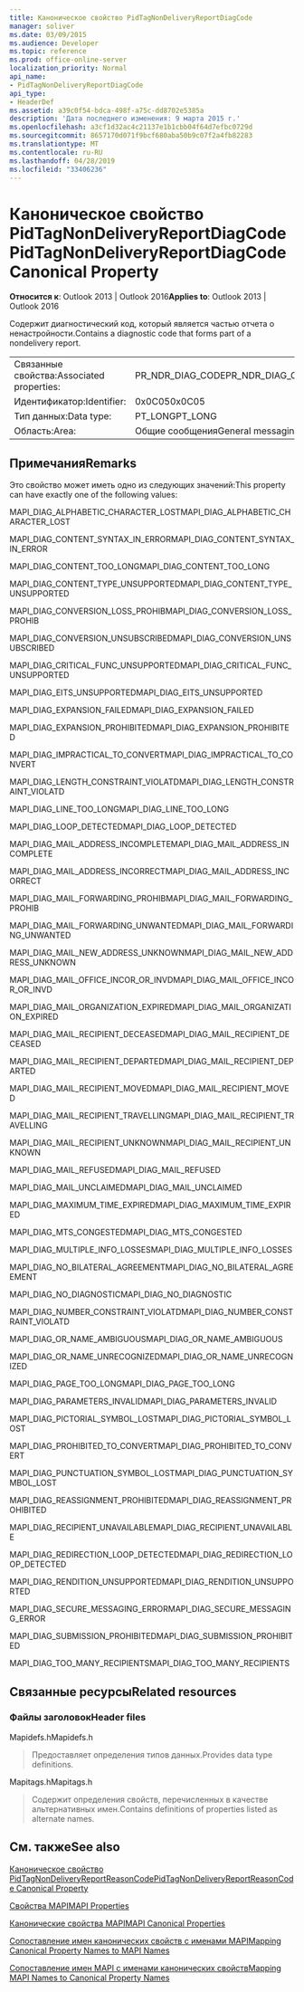 ```yaml
---
title: Каноническое свойство PidTagNonDeliveryReportDiagCode
manager: soliver
ms.date: 03/09/2015
ms.audience: Developer
ms.topic: reference
ms.prod: office-online-server
localization_priority: Normal
api_name:
- PidTagNonDeliveryReportDiagCode
api_type:
- HeaderDef
ms.assetid: a39c0f54-bdca-498f-a75c-dd8702e5385a
description: 'Дата последнего изменения: 9 марта 2015 г.'
ms.openlocfilehash: a3cf1d32ac4c21137e1b1cbb04f64d7efbc0729d
ms.sourcegitcommit: 8657170d071f9bcf680aba50b9c07f2a4fb82283
ms.translationtype: MT
ms.contentlocale: ru-RU
ms.lasthandoff: 04/28/2019
ms.locfileid: "33406236"
---
```

# <a name="pidtagnondeliveryreportdiagcode-canonical-property"></a><span data-ttu-id="604b2-103">Каноническое свойство PidTagNonDeliveryReportDiagCode</span><span class="sxs-lookup"><span data-stu-id="604b2-103">PidTagNonDeliveryReportDiagCode Canonical Property</span></span>

  
  
<span data-ttu-id="604b2-104">**Относится к**: Outlook 2013 | Outlook 2016</span><span class="sxs-lookup"><span data-stu-id="604b2-104">**Applies to**: Outlook 2013 | Outlook 2016</span></span> 
  
<span data-ttu-id="604b2-105">Содержит диагностический код, который является частью отчета о ненастройности.</span><span class="sxs-lookup"><span data-stu-id="604b2-105">Contains a diagnostic code that forms part of a nondelivery report.</span></span>
  
|||
|:-----|:-----|
|<span data-ttu-id="604b2-106">Связанные свойства:</span><span class="sxs-lookup"><span data-stu-id="604b2-106">Associated properties:</span></span>  <br/> |<span data-ttu-id="604b2-107">PR_NDR_DIAG_CODE</span><span class="sxs-lookup"><span data-stu-id="604b2-107">PR_NDR_DIAG_CODE</span></span>  <br/> |
|<span data-ttu-id="604b2-108">Идентификатор:</span><span class="sxs-lookup"><span data-stu-id="604b2-108">Identifier:</span></span>  <br/> |<span data-ttu-id="604b2-109">0x0C05</span><span class="sxs-lookup"><span data-stu-id="604b2-109">0x0C05</span></span>  <br/> |
|<span data-ttu-id="604b2-110">Тип данных:</span><span class="sxs-lookup"><span data-stu-id="604b2-110">Data type:</span></span>  <br/> |<span data-ttu-id="604b2-111">PT_LONG</span><span class="sxs-lookup"><span data-stu-id="604b2-111">PT_LONG</span></span>  <br/> |
|<span data-ttu-id="604b2-112">Область:</span><span class="sxs-lookup"><span data-stu-id="604b2-112">Area:</span></span>  <br/> |<span data-ttu-id="604b2-113">Общие сообщения</span><span class="sxs-lookup"><span data-stu-id="604b2-113">General messaging</span></span>  <br/> |
   
## <a name="remarks"></a><span data-ttu-id="604b2-114">Примечания</span><span class="sxs-lookup"><span data-stu-id="604b2-114">Remarks</span></span>

<span data-ttu-id="604b2-115">Это свойство может иметь одно из следующих значений:</span><span class="sxs-lookup"><span data-stu-id="604b2-115">This property can have exactly one of the following values:</span></span>
  
<span data-ttu-id="604b2-116">MAPI_DIAG_ALPHABETIC_CHARACTER_LOST</span><span class="sxs-lookup"><span data-stu-id="604b2-116">MAPI_DIAG_ALPHABETIC_CHARACTER_LOST</span></span> 
  
> 
    
<span data-ttu-id="604b2-117">MAPI_DIAG_CONTENT_SYNTAX_IN_ERROR</span><span class="sxs-lookup"><span data-stu-id="604b2-117">MAPI_DIAG_CONTENT_SYNTAX_IN_ERROR</span></span> 
  
> 
    
<span data-ttu-id="604b2-118">MAPI_DIAG_CONTENT_TOO_LONG</span><span class="sxs-lookup"><span data-stu-id="604b2-118">MAPI_DIAG_CONTENT_TOO_LONG</span></span> 
  
> 
    
<span data-ttu-id="604b2-119">MAPI_DIAG_CONTENT_TYPE_UNSUPPORTED</span><span class="sxs-lookup"><span data-stu-id="604b2-119">MAPI_DIAG_CONTENT_TYPE_UNSUPPORTED</span></span> 
  
> 
    
<span data-ttu-id="604b2-120">MAPI_DIAG_CONVERSION_LOSS_PROHIB</span><span class="sxs-lookup"><span data-stu-id="604b2-120">MAPI_DIAG_CONVERSION_LOSS_PROHIB</span></span> 
  
> 
    
<span data-ttu-id="604b2-121">MAPI_DIAG_CONVERSION_UNSUBSCRIBED</span><span class="sxs-lookup"><span data-stu-id="604b2-121">MAPI_DIAG_CONVERSION_UNSUBSCRIBED</span></span> 
  
> 
    
<span data-ttu-id="604b2-122">MAPI_DIAG_CRITICAL_FUNC_UNSUPPORTED</span><span class="sxs-lookup"><span data-stu-id="604b2-122">MAPI_DIAG_CRITICAL_FUNC_UNSUPPORTED</span></span> 
  
> 
    
<span data-ttu-id="604b2-123">MAPI_DIAG_EITS_UNSUPPORTED</span><span class="sxs-lookup"><span data-stu-id="604b2-123">MAPI_DIAG_EITS_UNSUPPORTED</span></span> 
  
> 
    
<span data-ttu-id="604b2-124">MAPI_DIAG_EXPANSION_FAILED</span><span class="sxs-lookup"><span data-stu-id="604b2-124">MAPI_DIAG_EXPANSION_FAILED</span></span> 
  
> 
    
<span data-ttu-id="604b2-125">MAPI_DIAG_EXPANSION_PROHIBITED</span><span class="sxs-lookup"><span data-stu-id="604b2-125">MAPI_DIAG_EXPANSION_PROHIBITED</span></span> 
  
> 
    
<span data-ttu-id="604b2-126">MAPI_DIAG_IMPRACTICAL_TO_CONVERT</span><span class="sxs-lookup"><span data-stu-id="604b2-126">MAPI_DIAG_IMPRACTICAL_TO_CONVERT</span></span> 
  
> 
    
<span data-ttu-id="604b2-127">MAPI_DIAG_LENGTH_CONSTRAINT_VIOLATD</span><span class="sxs-lookup"><span data-stu-id="604b2-127">MAPI_DIAG_LENGTH_CONSTRAINT_VIOLATD</span></span> 
  
> 
    
<span data-ttu-id="604b2-128">MAPI_DIAG_LINE_TOO_LONG</span><span class="sxs-lookup"><span data-stu-id="604b2-128">MAPI_DIAG_LINE_TOO_LONG</span></span> 
  
> 
    
<span data-ttu-id="604b2-129">MAPI_DIAG_LOOP_DETECTED</span><span class="sxs-lookup"><span data-stu-id="604b2-129">MAPI_DIAG_LOOP_DETECTED</span></span> 
  
> 
    
<span data-ttu-id="604b2-130">MAPI_DIAG_MAIL_ADDRESS_INCOMPLETE</span><span class="sxs-lookup"><span data-stu-id="604b2-130">MAPI_DIAG_MAIL_ADDRESS_INCOMPLETE</span></span> 
  
> 
    
<span data-ttu-id="604b2-131">MAPI_DIAG_MAIL_ADDRESS_INCORRECT</span><span class="sxs-lookup"><span data-stu-id="604b2-131">MAPI_DIAG_MAIL_ADDRESS_INCORRECT</span></span> 
  
> 
    
<span data-ttu-id="604b2-132">MAPI_DIAG_MAIL_FORWARDING_PROHIB</span><span class="sxs-lookup"><span data-stu-id="604b2-132">MAPI_DIAG_MAIL_FORWARDING_PROHIB</span></span> 
  
> 
    
<span data-ttu-id="604b2-133">MAPI_DIAG_MAIL_FORWARDING_UNWANTED</span><span class="sxs-lookup"><span data-stu-id="604b2-133">MAPI_DIAG_MAIL_FORWARDING_UNWANTED</span></span> 
  
> 
    
<span data-ttu-id="604b2-134">MAPI_DIAG_MAIL_NEW_ADDRESS_UNKNOWN</span><span class="sxs-lookup"><span data-stu-id="604b2-134">MAPI_DIAG_MAIL_NEW_ADDRESS_UNKNOWN</span></span> 
  
> 
    
<span data-ttu-id="604b2-135">MAPI_DIAG_MAIL_OFFICE_INCOR_OR_INVD</span><span class="sxs-lookup"><span data-stu-id="604b2-135">MAPI_DIAG_MAIL_OFFICE_INCOR_OR_INVD</span></span> 
  
> 
    
<span data-ttu-id="604b2-136">MAPI_DIAG_MAIL_ORGANIZATION_EXPIRED</span><span class="sxs-lookup"><span data-stu-id="604b2-136">MAPI_DIAG_MAIL_ORGANIZATION_EXPIRED</span></span> 
  
> 
    
<span data-ttu-id="604b2-137">MAPI_DIAG_MAIL_RECIPIENT_DECEASED</span><span class="sxs-lookup"><span data-stu-id="604b2-137">MAPI_DIAG_MAIL_RECIPIENT_DECEASED</span></span> 
  
> 
    
<span data-ttu-id="604b2-138">MAPI_DIAG_MAIL_RECIPIENT_DEPARTED</span><span class="sxs-lookup"><span data-stu-id="604b2-138">MAPI_DIAG_MAIL_RECIPIENT_DEPARTED</span></span> 
  
> 
    
<span data-ttu-id="604b2-139">MAPI_DIAG_MAIL_RECIPIENT_MOVED</span><span class="sxs-lookup"><span data-stu-id="604b2-139">MAPI_DIAG_MAIL_RECIPIENT_MOVED</span></span> 
  
> 
    
<span data-ttu-id="604b2-140">MAPI_DIAG_MAIL_RECIPIENT_TRAVELLING</span><span class="sxs-lookup"><span data-stu-id="604b2-140">MAPI_DIAG_MAIL_RECIPIENT_TRAVELLING</span></span> 
  
> 
    
<span data-ttu-id="604b2-141">MAPI_DIAG_MAIL_RECIPIENT_UNKNOWN</span><span class="sxs-lookup"><span data-stu-id="604b2-141">MAPI_DIAG_MAIL_RECIPIENT_UNKNOWN</span></span> 
  
> 
    
<span data-ttu-id="604b2-142">MAPI_DIAG_MAIL_REFUSED</span><span class="sxs-lookup"><span data-stu-id="604b2-142">MAPI_DIAG_MAIL_REFUSED</span></span> 
  
> 
    
<span data-ttu-id="604b2-143">MAPI_DIAG_MAIL_UNCLAIMED</span><span class="sxs-lookup"><span data-stu-id="604b2-143">MAPI_DIAG_MAIL_UNCLAIMED</span></span> 
  
> 
    
<span data-ttu-id="604b2-144">MAPI_DIAG_MAXIMUM_TIME_EXPIRED</span><span class="sxs-lookup"><span data-stu-id="604b2-144">MAPI_DIAG_MAXIMUM_TIME_EXPIRED</span></span> 
  
> 
    
<span data-ttu-id="604b2-145">MAPI_DIAG_MTS_CONGESTED</span><span class="sxs-lookup"><span data-stu-id="604b2-145">MAPI_DIAG_MTS_CONGESTED</span></span> 
  
> 
    
<span data-ttu-id="604b2-146">MAPI_DIAG_MULTIPLE_INFO_LOSSES</span><span class="sxs-lookup"><span data-stu-id="604b2-146">MAPI_DIAG_MULTIPLE_INFO_LOSSES</span></span> 
  
> 
    
<span data-ttu-id="604b2-147">MAPI_DIAG_NO_BILATERAL_AGREEMENT</span><span class="sxs-lookup"><span data-stu-id="604b2-147">MAPI_DIAG_NO_BILATERAL_AGREEMENT</span></span> 
  
> 
    
<span data-ttu-id="604b2-148">MAPI_DIAG_NO_DIAGNOSTIC</span><span class="sxs-lookup"><span data-stu-id="604b2-148">MAPI_DIAG_NO_DIAGNOSTIC</span></span> 
  
> 
    
<span data-ttu-id="604b2-149">MAPI_DIAG_NUMBER_CONSTRAINT_VIOLATD</span><span class="sxs-lookup"><span data-stu-id="604b2-149">MAPI_DIAG_NUMBER_CONSTRAINT_VIOLATD</span></span> 
  
> 
    
<span data-ttu-id="604b2-150">MAPI_DIAG_OR_NAME_AMBIGUOUS</span><span class="sxs-lookup"><span data-stu-id="604b2-150">MAPI_DIAG_OR_NAME_AMBIGUOUS</span></span> 
  
> 
    
<span data-ttu-id="604b2-151">MAPI_DIAG_OR_NAME_UNRECOGNIZED</span><span class="sxs-lookup"><span data-stu-id="604b2-151">MAPI_DIAG_OR_NAME_UNRECOGNIZED</span></span> 
  
> 
    
<span data-ttu-id="604b2-152">MAPI_DIAG_PAGE_TOO_LONG</span><span class="sxs-lookup"><span data-stu-id="604b2-152">MAPI_DIAG_PAGE_TOO_LONG</span></span> 
  
> 
    
<span data-ttu-id="604b2-153">MAPI_DIAG_PARAMETERS_INVALID</span><span class="sxs-lookup"><span data-stu-id="604b2-153">MAPI_DIAG_PARAMETERS_INVALID</span></span> 
  
> 
    
<span data-ttu-id="604b2-154">MAPI_DIAG_PICTORIAL_SYMBOL_LOST</span><span class="sxs-lookup"><span data-stu-id="604b2-154">MAPI_DIAG_PICTORIAL_SYMBOL_LOST</span></span> 
  
> 
    
<span data-ttu-id="604b2-155">MAPI_DIAG_PROHIBITED_TO_CONVERT</span><span class="sxs-lookup"><span data-stu-id="604b2-155">MAPI_DIAG_PROHIBITED_TO_CONVERT</span></span> 
  
> 
    
<span data-ttu-id="604b2-156">MAPI_DIAG_PUNCTUATION_SYMBOL_LOST</span><span class="sxs-lookup"><span data-stu-id="604b2-156">MAPI_DIAG_PUNCTUATION_SYMBOL_LOST</span></span> 
  
> 
    
<span data-ttu-id="604b2-157">MAPI_DIAG_REASSIGNMENT_PROHIBITED</span><span class="sxs-lookup"><span data-stu-id="604b2-157">MAPI_DIAG_REASSIGNMENT_PROHIBITED</span></span> 
  
> 
    
<span data-ttu-id="604b2-158">MAPI_DIAG_RECIPIENT_UNAVAILABLE</span><span class="sxs-lookup"><span data-stu-id="604b2-158">MAPI_DIAG_RECIPIENT_UNAVAILABLE</span></span> 
  
> 
    
<span data-ttu-id="604b2-159">MAPI_DIAG_REDIRECTION_LOOP_DETECTED</span><span class="sxs-lookup"><span data-stu-id="604b2-159">MAPI_DIAG_REDIRECTION_LOOP_DETECTED</span></span> 
  
> 
    
<span data-ttu-id="604b2-160">MAPI_DIAG_RENDITION_UNSUPPORTED</span><span class="sxs-lookup"><span data-stu-id="604b2-160">MAPI_DIAG_RENDITION_UNSUPPORTED</span></span> 
  
> 
    
<span data-ttu-id="604b2-161">MAPI_DIAG_SECURE_MESSAGING_ERROR</span><span class="sxs-lookup"><span data-stu-id="604b2-161">MAPI_DIAG_SECURE_MESSAGING_ERROR</span></span> 
  
> 
    
<span data-ttu-id="604b2-162">MAPI_DIAG_SUBMISSION_PROHIBITED</span><span class="sxs-lookup"><span data-stu-id="604b2-162">MAPI_DIAG_SUBMISSION_PROHIBITED</span></span> 
  
> 
    
<span data-ttu-id="604b2-163">MAPI_DIAG_TOO_MANY_RECIPIENTS</span><span class="sxs-lookup"><span data-stu-id="604b2-163">MAPI_DIAG_TOO_MANY_RECIPIENTS</span></span> 
  
> 
    
## <a name="related-resources"></a><span data-ttu-id="604b2-164">Связанные ресурсы</span><span class="sxs-lookup"><span data-stu-id="604b2-164">Related resources</span></span>

### <a name="header-files"></a><span data-ttu-id="604b2-165">Файлы заголовок</span><span class="sxs-lookup"><span data-stu-id="604b2-165">Header files</span></span>

<span data-ttu-id="604b2-166">Mapidefs.h</span><span class="sxs-lookup"><span data-stu-id="604b2-166">Mapidefs.h</span></span>
  
> <span data-ttu-id="604b2-167">Предоставляет определения типов данных.</span><span class="sxs-lookup"><span data-stu-id="604b2-167">Provides data type definitions.</span></span>
    
<span data-ttu-id="604b2-168">Mapitags.h</span><span class="sxs-lookup"><span data-stu-id="604b2-168">Mapitags.h</span></span>
  
> <span data-ttu-id="604b2-169">Содержит определения свойств, перечисленных в качестве альтернативных имен.</span><span class="sxs-lookup"><span data-stu-id="604b2-169">Contains definitions of properties listed as alternate names.</span></span>
    
## <a name="see-also"></a><span data-ttu-id="604b2-170">См. также</span><span class="sxs-lookup"><span data-stu-id="604b2-170">See also</span></span>



[<span data-ttu-id="604b2-171">Каноническое свойство PidTagNonDeliveryReportReasonCode</span><span class="sxs-lookup"><span data-stu-id="604b2-171">PidTagNonDeliveryReportReasonCode Canonical Property</span></span>](pidtagnondeliveryreportreasoncode-canonical-property.md)


[<span data-ttu-id="604b2-172">Свойства MAPI</span><span class="sxs-lookup"><span data-stu-id="604b2-172">MAPI Properties</span></span>](mapi-properties.md)
  
[<span data-ttu-id="604b2-173">Канонические свойства MAPI</span><span class="sxs-lookup"><span data-stu-id="604b2-173">MAPI Canonical Properties</span></span>](mapi-canonical-properties.md)
  
[<span data-ttu-id="604b2-174">Сопоставление имен канонических свойств с именами MAPI</span><span class="sxs-lookup"><span data-stu-id="604b2-174">Mapping Canonical Property Names to MAPI Names</span></span>](mapping-canonical-property-names-to-mapi-names.md)
  
[<span data-ttu-id="604b2-175">Сопоставление имен MAPI с именами канонических свойств</span><span class="sxs-lookup"><span data-stu-id="604b2-175">Mapping MAPI Names to Canonical Property Names</span></span>](mapping-mapi-names-to-canonical-property-names.md)

